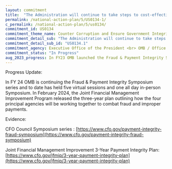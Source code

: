 ```yaml
---
layout: commitment
title:  "The Administration will continue to take steps to cost-effectively reduce fraud, waste, abuse, and mismanagement of Federal funds without negatively affecting the program mission, agency efforts to advance equity, efficiency, customer experience, or the overall operations of the agency."
permalink: /national-action-plan/5/US0134-1/
c_permalink: /national-action-plan/5/us0134/
commitment_id: US0134
commitment_theme_name: Counter Corruption and Ensure Government Integrity and Accountability to the Public
commitment_detail_sub: "The Administration will continue to take steps to cost-effectively reduce fraud, waste, abuse, and mismanagement of Federal funds without negatively affecting the program mission, agency efforts to advance equity, efficiency, customer experience, or the overall operations of the agency."
commitment_detail_sub_id: "US0134.1"
commitment_agency: Executive Office of the President <br> OMB / Office of Federal Financial Management
commitment_status: "In Progress"
aug_2023_progress: In FY23 OMB launched the Fraud & Payment Integrity Symposium series, creating a forum for two-way dialogue across the Federal government to discuss and share resources available to Federal program staff to prevent, detect, and reduce fraud and improper payments. Since February OMB has hosted three symposiums with a fourth planned for September. In addition to the symposium series, OMB has been working with their fellow Joint Financial Management Improvement Program (JFMIP) Principals to develop a three-year plan focused on working with agencies to combat fraud and improper payments. In March the White House released President Biden’s Sweeping Pandemic Anti-Fraud Proposal:<br><br>Going After Systemic Fraud, Taking on Identity Theft, Helping Victims (link below) outlining the Administration’s three-part Pandemic Anti-Fraud proposal highlighting the need for a “a bipartisan response to punish those who engaged in major and systemic fraud against the American people during a time of national emergency, to put in place stronger fraud and identity theft prevention going forward, and to hold harmless those Americans who were innocent victims of identity theft”.<br><br><a href="https://www.whitehouse.gov/briefing-room/statements-releases/2023/03/02/fact-sheet-president-bidens-sweeping-pandemic-anti-fraud-proposal-going-after-systemic-fraud-taking-on-identity-theft-helping-victims/">https://www.whitehouse.gov/briefing-room/statements-releases/2023/03/02/fact-sheet-president-bidens-sweeping-pandemic-anti-fraud-proposal-going-after-systemic-fraud-taking-on-identity-theft-helping-victims/</a>
---
```

Progress Update: 

In FY 24 OMB is continuing the Fraud & Payment Integrity Symposium series and to date has held five virtual sessions and one all day in-person Symposium. In February 2024, the Joint Financial Management Improvement Program released the three-year plan outlining how the four principal agencies will be working together to combat fraud and improper payments.

Evidence: 

CFO Council Symposium series : [https://www.cfo.gov/payment-integrity-fraud-symposium](https://www.cfo.gov/payment-integrity-fraud-symposium) 

Joint Financial Management Improvement 3-Year Payment Integrity Plan: [https://www.cfo.gov/jfmip/3-year-payment-integrity-plan](https://www.cfo.gov/jfmip/3-year-payment-integrity-plan)